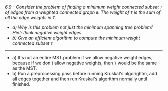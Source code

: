 *6.9 - Consider the problem of finding a minimum weight connected subset `T` of edges from a weighted connected graph `G`. The weight of `T` is the sum of all the edge weights in `T`.*
- *a) Why is this problem not just the minimum spanning tree problem? Hint: think negative weight edges.*
- *b) Give an efficient algorithm to compute the minimum weight connected subset `T`*
***
- a) It's not an entire MST problem if we allow negative weight edges, because if we don't allow negative weights, then `T` would be the same as the MST.
- b) Run a preprocessing pass before running Kruskal's algorightm, add all edges together and then run Kruskal's algorithm normally until finished.
